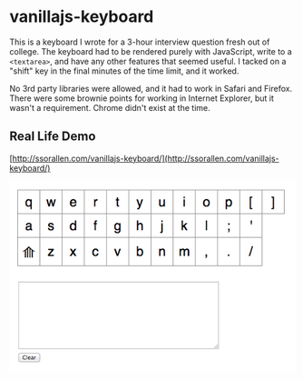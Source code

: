 vanillajs-keyboard
==================

This is a keyboard I wrote for a 3-hour interview question fresh out of college.
The keyboard had to be rendered purely with JavaScript, write to a `<textarea>`,
and have any other features that seemed useful. I tacked on a "shift" key in the
final minutes of the time limit, and it worked.

No 3rd party libraries were allowed, and it had to work in Safari and Firefox.
There were some brownie points for working in Internet Explorer, but it wasn't
a requirement. Chrome didn't exist at the time.

## Real Life Demo

[http://ssorallen.com/vanillajs-keyboard/](http://ssorallen.com/vanillajs-keyboard/)

![](screenshot.png)
